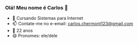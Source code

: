 ### Olá! Meu nome é Carlos 👋

- 🌱 Cursando Sistemas para Internet
- 📫 Contate-me no e-email: carlos.chermont123@gmail.com
- 🎂 22 anos
- 😄 Pronomes: ele/dele
